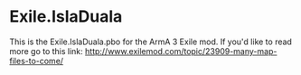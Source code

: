 # Exile.IslaDuala
This is the Exile.IslaDuala.pbo for the ArmA 3 Exile mod. If you'd like to read more go to this link: http://www.exilemod.com/topic/23909-many-map-files-to-come/

